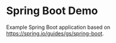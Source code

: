 # Spring Boot Demo

Example Spring Boot application based on https://spring.io/guides/gs/spring-boot. 